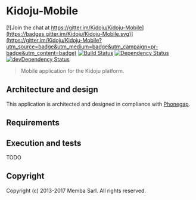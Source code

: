 # Kidoju-Mobile

[![Join the chat at https://gitter.im/Kidoju/Kidoju-Mobile](https://badges.gitter.im/Kidoju/Kidoju-Mobile.svg)](https://gitter.im/Kidoju/Kidoju-Mobile?utm_source=badge&utm_medium=badge&utm_campaign=pr-badge&utm_content=badge)
[![Build Status](https://travis-ci.org/kidoju/Kidoju-Mobile.svg?branch=master)](https://travis-ci.org/kidoju/Kidoju-Mobile)
[![Dependency Status](https://david-dm.org/kidoju/Kidoju-Mobile/status.svg)](https://david-dm.org/kidoju/Kidoju-Mobile#info=dependencies)
[![devDependency Status](https://david-dm.org/kidoju/Kidoju-Mobile/dev-status.svg)](https://david-dm.org/kidoju/Kidoju-Mobile#info=devDependencies)


> Mobile application for the Kidoju platform.

## Architecture and design

This application is architected and designed in compliance with [Phonegap](http://phonegap.com/).

## Requirements



## Execution and tests

TODO

## Copyright

Copyright (c) 2013-2017 Memba Sarl. All rights reserved.

